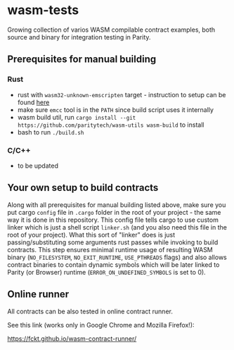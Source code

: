 # wasm-tests

Growing collection of varios WASM compilable contract examples, both source and binary for integration testing in Parity.

## Prerequisites for manual building

### Rust

- rust with `wasm32-unknown-emscripten` target - instruction to setup can be found [here](https://hackernoon.com/compiling-rust-to-webassembly-guide-411066a69fde)
- make sure `emcc` tool is in the `PATH` since build script uses it internally
- wasm build util, run `cargo install --git https://github.com/paritytech/wasm-utils wasm-build` to install
- bash to run `./build.sh`

### C/C++
- to be updated

## Your own setup to build contracts

Along with all prerequisites for manual building listed above, make sure you put cargo `config` file in `.cargo` folder in the root of your project - the same way it is done in this repository. This config file tells cargo to use custom linker which is just a shell script `linker.sh` (and you also need this file in the root of your project). What this sort of "linker" does is just passing/substituting some arguments rust passes while invoking to build contracts. This step ensures minimal runtime usage of resulting WASM binary (`NO_FILESYSTEM`, `NO_EXIT_RUNTIME`, `USE_PTHREADS` flags) and also allows contract binaries to contain dynamic symbols which will be later linked to Parity (or Browser) runtime (`ERROR_ON_UNDEFINED_SYMBOLS` is set to 0).  

## Online runner

All contracts can be also tested in online contract runner.

See this link (works only in Google Chrome and Mozilla Firefox!):

https://fckt.github.io/wasm-contract-runner/
